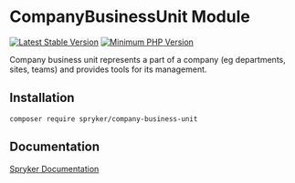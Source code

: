 # CompanyBusinessUnit Module
[![Latest Stable Version](https://poser.pugx.org/spryker/company-business-unit/v/stable.svg)](https://packagist.org/packages/spryker/company-business-unit)
[![Minimum PHP Version](https://img.shields.io/badge/php-%3E%3D%208.2-8892BF.svg)](https://php.net/)

Company business unit represents a part of a company (eg departments, sites, teams) and provides tools for its management.

## Installation

```
composer require spryker/company-business-unit
```

## Documentation

[Spryker Documentation](https://docs.spryker.com)
